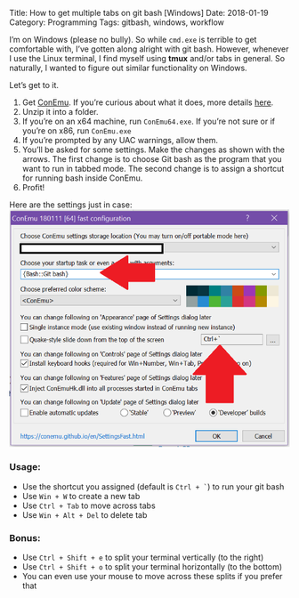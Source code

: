 Title: How to get multiple tabs on git bash [Windows]
Date: 2018-01-19
Category: Programming
Tags: gitbash, windows, workflow

I’m on Windows (please no bully). So while `cmd.exe` is terrible to get comfortable with, I’ve gotten along alright with git bash. However, whenever I use the Linux terminal, I find myself using **tmux** and/or tabs in general. So naturally, I wanted to figure out similar functionality on Windows.

Let’s get to it.

1. Get [ConEmu](https://sourceforge.net/projects/conemu/files/latest/download). If you’re curious about what it does, more details [here](https://conemu.github.io/).
2. Unzip it into a folder.
3. If you’re on an x64 machine, run `ConEmu64.exe`. If you’re not sure or if you’re on x86, run `ConEmu.exe`
4. If you’re prompted by any UAC warnings, allow them.
5. You’ll be asked for some settings. Make the changes as shown with the arrows. The first change is to choose Git bash as the program that you want to run in tabbed mode. The second change is to assign a shortcut for running bash inside ConEmu.
6. Profit!

Here are the settings just in case:
![conEmu settings](/images/conemu_1.png)

### Usage:
* Use the shortcut you assigned (default is ``` Ctrl + ` ```) to run your git bash
* Use `Win + W` to create a new tab
* Use `Ctrl + Tab` to move across tabs
* Use `Win + Alt + Del` to delete tab

### Bonus:

* Use `Ctrl + Shift + e` to split your terminal vertically (to the right)
* Use `Ctrl + Shift + o` to split your terminal horizontally (to the bottom)
* You can even use your mouse to move across these splits if you prefer that
